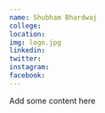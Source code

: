```yaml
---
name: Shubham Bhardwaj
college:
location:
img: logo.jpg
linkedin:
twitter:
instagram:
facebook:
---
```


Add some content here
